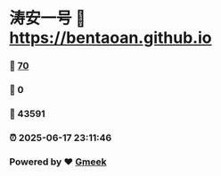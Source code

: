 # 涛安一号 :link: https://bentaoan.github.io 
### :page_facing_up: [70](https://bentaoan.github.io/tag.html) 
### :speech_balloon: 0 
### :hibiscus: 43591 
### :alarm_clock: 2025-06-17 23:11:46 
### Powered by :heart: [Gmeek](https://github.com/Meekdai/Gmeek)
